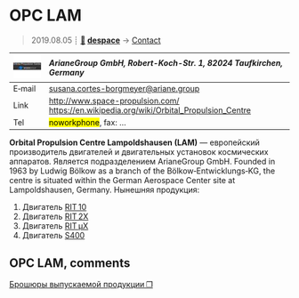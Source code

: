 # OPC LAM
> 2019.08.05 ┊ **[🚀](../index/index.md) [despace](index.md)** → [Contact](contact.md)

|[![](f/contact/o/opc_lam_logo1_thumb.jpg)](f/contact/o/opc_lam_logo1.png)|*ArianeGroup GmbH, Robert-Koch-Str. 1, 82024 Taufkirchen, Germany*|
|:--|:--|
|E‑mail| <susana.cortes-borgmeyer@ariane.group> |
|Link| <http://www.space-propulsion.com/><br> <https://en.wikipedia.org/wiki/Orbital_Propulsion_Centre> |
|Tel| <mark>noworkphone</mark>, fax: … |

**Orbital Propulsion Centre Lampoldshausen (LAM)** — европейский производитель двигателей и двигательных установок космических аппаратов. Является подразделением ArianeGroup GmbH. Founded in 1963 by Ludwig Bölkow as a branch of the Bölkow‑Entwicklungs‑KG, the centre is situated within the German Aerospace Center site at Lampoldshausen, Germany. Нынешняя продукция:

   1. Двигатель [RIT 10](rit_10.md)
   1. Двигатель [RIT 2X](rit_2x.md)
   1. Двигатель [RIT µX](rit_mux.md)
   1. Двигатель [S400](s400.md)


<p style="page-break-after:always"> </p>

## OPC LAM, comments

[Брошюры выпускаемой продукции ❐](f/contact/o/opc_lam_brochures.7z)
